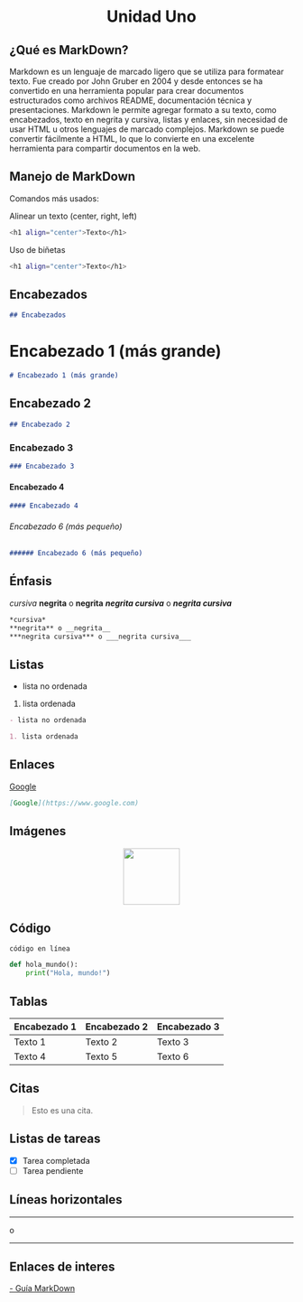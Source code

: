 
<h1 align="center">Unidad Uno</h1>

## ¿Qué es MarkDown?

Markdown es un lenguaje de marcado ligero que se utiliza para formatear texto. Fue creado por John Gruber en 2004 y desde entonces se ha convertido en una herramienta popular para crear documentos estructurados como archivos README, documentación técnica y presentaciones. Markdown le permite agregar formato a su texto, como encabezados, texto en negrita y cursiva, listas y enlaces, sin necesidad de usar HTML u otros lenguajes de marcado complejos. Markdown se puede convertir fácilmente a HTML, lo que lo convierte en una excelente herramienta para compartir documentos en la web.

## Manejo de MarkDown

Comandos más usados:

Alinear un texto (center, right, left)
```bash
<h1 align="center">Texto</h1>

```

Uso de biñetas
```bash
<h1 align="center">Texto</h1>

```

## Encabezados
```markdown
## Encabezados

```


# Encabezado 1 (más grande)
```markdown
# Encabezado 1 (más grande)

```

## Encabezado 2

```markdown
## Encabezado 2

```
### Encabezado 3
```markdown
### Encabezado 3

```
#### Encabezado 4
```markdown
#### Encabezado 4

```

###### Encabezado 6 (más pequeño)
```markdown
###### Encabezado 6 (más pequeño)

```

## Énfasis

*cursiva* 
**negrita** o __negrita__
***negrita cursiva*** o ___negrita cursiva___

```markdown
*cursiva* 
**negrita** o __negrita__
***negrita cursiva*** o ___negrita cursiva___

```


## Listas
- lista no ordenada
1. lista ordenada

```markdown
- lista no ordenada

1. lista ordenada

```

## Enlaces
[Google](https://www.google.com)
```markdown
[Google](https://www.google.com)
```
## Imágenes

<p align="center">
<img src="imagen.JPG
    " height="100">
</p>


## Código
`código en línea`

```python
def hola_mundo():
    print("Hola, mundo!")
```

## Tablas
| Encabezado 1 | Encabezado 2 | Encabezado 3 |
|--------------|--------------|--------------|
| Texto 1      | Texto 2      | Texto 3      |
| Texto 4      | Texto 5      | Texto 6      |

## Citas
> Esto es una cita.

## Listas de tareas
- [x] Tarea completada
- [ ] Tarea pendiente

## Líneas horizontales
---
o
***
## Enlaces de interes

<a href="https://docs.github.com/es/get-started/writing-on-github/getting-started-with-writing-and-formatting-on-github/basic-writing-and-formatting-syntax" target="_blank">- Guía MarkDown</a>
